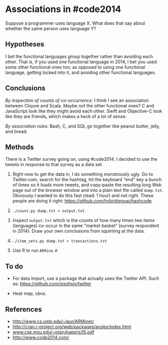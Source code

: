 Associations in #code2014
========================

Suppose a programmer uses language X. What does that say about whether
the same person uses language Y?

Hypotheses
----

I bet the functional languages group together rather than avoiding
each other. That is, if you used one functional language in 2014, I
bet you used some other functional ones too; as opposed to using one
functional language, getting locked into it, and avoiding other
functional languages.

Conclusions
----

*By inspection of counts of co-occurrence:* I think I see an
association between Clojure and Scala. Maybe not the other functional
ones? C and JavaScript look like they might avoid each other. Swift
and Objective-C look like they are friends, which makes a heck of a
lot of sense.

*By association rules:* Bash, C, and SQL go together like peanut
butter, jelly, and bread.

Methods
----

There is a Twitter survey going on, using #code2014. I decided to use
the tweets in response to that survey as a data set.

1. Right now to get the data in, I do something monstrously ugly. Go
to Twitter.com, search for the hashtag, hit the keyboard "end" key a
bunch of times so it loads more tweets, and copy-paste the resulting
long Web page out of the browser window and into a plain text file
called `dump.txt`. Obviously I wanted to do this fast (read: 1 hour)
and not right. These people are doing it right:
https://github.com/hybridgroup/hashcode

2. `./count.py dump.txt > output.txt`

3. Inspect `output.txt` which is the counts of how many times two
items (languages) co-occur in the same "market basket" (survey
respondent in 2014). Draw your own conclusions from squinting at the
data.

4. `./item_sets.py dump.txt > transactions.txt`

5. Use R to run `ARMine.R`

To do
----

* For data import, use a package that actually uses the Twitter API.
Such as: https://github.com/sixohsix/twitter

* Heat map, obvs.

References
----
* http://www.cs.umb.edu/~laur/ARMiner/
* http://cran.r-project.org/web/packages/arules/index.html
* www.cse.msu.edu/~ptan/papers/IS.pdf
* http://www.code2014.com/
